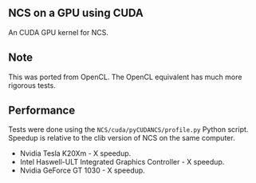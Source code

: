 ## NCS on a GPU using CUDA ##

An CUDA GPU kernel for NCS.

## Note ##

This was ported from OpenCL. The OpenCL equivalent has much more
rigorous tests.

## Performance ##

Tests were done using the `NCS/cuda/pyCUDANCS/profile.py` Python script.
Speedup is relative to the clib version of NCS on the same computer.

* Nvidia Tesla K20Xm - X speedup.
* Intel Haswell-ULT Integrated Graphics Controller - X speedup.
* Nvidia GeForce GT 1030 - X speedup.
